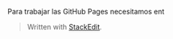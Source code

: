 Para trabajar las GitHub Pages necesitamos ent


> Written with [StackEdit](https://stackedit.io/).
<!--stackedit_data:
eyJoaXN0b3J5IjpbNDE3NDAwNjkyXX0=
-->